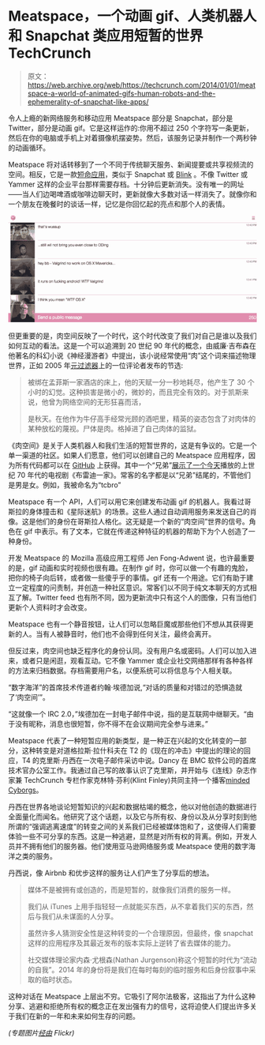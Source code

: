 # Meatspace，一个动画 gif、人类机器人和 Snapchat 类应用短暂的世界 TechCrunch

> 原文：<https://web.archive.org/web/https://techcrunch.com/2014/01/01/meatspace-a-world-of-animated-gifs-human-robots-and-the-ephemerality-of-snapchat-like-apps/>

令人上瘾的新网络服务和移动应用 Meatspace 部分是 Snapchat，部分是 Twitter，部分是动画 gif。它是这样运作的:你用不超过 250 个字符写一条更新，然后在你的电脑或手机上对着摄像机摆姿势。然后，该服务记录并制作一个两秒钟的动画循环。

Meatspace 将对话转移到了一个不同于传统聊天服务、新闻提要或共享视频流的空间。相反，它是一款[短命应用](https://web.archive.org/web/20221209220822/https://beta.techcrunch.com/2013/04/26/blink-a-new-app-for-ephemeral-text-and-photo-messaging-arrives-on-iphone/)，类似于 Snapchat 或 [Blink](https://web.archive.org/web/20221209220822/http://www.blinkapp.co/) 。不像 Twitter 或 Yammer 这样的企业平台那样需要存档。十分钟后更新消失。没有唯一的网址——当人们边喝啤酒或咖啡边聊天时，更新就像大多数对话一样消失了。就像你和一个朋友在晚餐时的谈话一样，记忆是你回忆起的亮点和那个人的表情。

![Meatspace_chat__your_2_seconds_of_fame.](img/ee115edd0c61f4860b9c46a9f366ad46.png)

但更重要的是，肉空间反映了一个时代，这个时代改变了我们对自己是谁以及我们如何互动的看法。这是一个可以追溯到 20 世纪 90 年代的概念，由威廉·吉布森在他著名的科幻小说《神经漫游者》中提出，该小说经常使用“肉”这个词来描述物理世界，正如 2005 年[元过滤器](https://web.archive.org/web/20221209220822/http://ask.metafilter.com/15851/Origin-of-the-term-meatspace)上的一位评论者发布的节选:

> 被绑在孟菲斯一家酒店的床上，他的天赋一分一秒地耗尽，他产生了 30 个小时的幻觉。这种损害是微小的，微妙的，而且完全有效的。对于凯斯来说，他曾为网络空间的无形狂喜而活，
> 
> 是秋天。在他作为牛仔高手经常光顾的酒吧里，精英的姿态包含了对肉体的某种放松的蔑视。尸体是肉。格掉进了自己肉体的监狱。

《肉空间》是关于人类机器人和我们生活的短暂世界的，这是有争议的。它是一个单一渠道的社区。如果人们愿意，他们可以创建自己的 Meatspace 应用程序，因为所有代码都可以在 [GitHub](https://web.archive.org/web/20221209220822/https://github.com/meatspaces/meatspace-chat#native-apps-iosandroid) 上获得。其中一个“兄弟”[展示了一个今天](https://web.archive.org/web/20221209220822/http://meatbunch.es/)播放的上世纪 70 年代的电视剧《布雷迪一家》。常客的名字都是以“兄弟”结尾的，不管他们是男是女。例如，我被命名为“tcbro”

Meatspace 有一个 API，人们可以用它来创建发布动画 gif 的机器人。我看过哥斯拉的身体撞击和《星际迷航》的场景。这些人通过自动调用服务来发送自己的肖像。这是他们的身份在哥斯拉人格化。这无疑是一个新的“肉空间”世界的信号。角色在 gif 中表示。有了文本，它就在传递这种特征的机器的帮助下为个人创造了一种身份。

开发 Meatspace 的 Mozilla 高级应用工程师 Jen Fong-Adwent 说，也许最重要的是，gif 动画和实时视频也很有趣。在制作 gif 时，你可以做一个有趣的鬼脸，把你的椅子向后转，或者做一些傻乎乎的事情。gif 还有一个用途。它们有助于建立一定程度的问责制，并创造一种社区意识。常客们以不同于纯文本聊天的方式相互了解。Twitter feed 也有所不同，因为更新流中只有这个人的图像，只有当他们更新个人资料时才会改变。

Meatspace 也有一个静音按钮，让人们可以忽略巨魔或那些他们不想从其获得更新的人。当有人被静音时，他们也不会得到任何关注，最终会离开。

但反过来，肉空间也缺乏程序化的身份认同。没有用户名或密码。人们可以加入进来，或者只是闲逛，观看互动。它不像 Yammer 或企业社交网络那样有各种各样的方法来归档数据。存档需要用户名，以便系统可以将信息与个人相关联。

“数字海洋”的首席技术传道者约翰·埃德加说,“对话的质量和对错过的恐惧造就了‘肉空间’”。

“这就像一个 IRC 2.0，”埃德加在一封电子邮件中说，指的是互联网中继聊天。“由于没有昵称，消息也很短暂，你不得不在会议期间完全参与进来。”

Meatspace 代表了一种短暂应用的新类型，是一种正在兴起的文化转变的一部分，这种转变是对道格拉斯·拉什科夫在 T2 的《现在的冲击》中提出的理论的回应，T4 的克里斯·丹西在一次电子邮件采访中说。Dancy 在 BMC 软件公司的首席技术官办公室工作。我通过自己写的故事认识了克里斯，并开始与《连线》杂志作家兼 TechCrunch 专栏作家克林特·芬利(Klint Finley)共同主持一个播客[minded Cyborgs](https://web.archive.org/web/20221209220822/http://technoccult.net/mindful-cyborgs/)。

丹西在世界各地谈论短暂知识的兴起和数据枯竭的概念，他以对他创造的数据进行全面量化而闻名。他研究了这个话题，以及它与所有权、身份以及从分享时刻到他所谓的“强调逃离速度”的转变之间的关系我们已经被媒体饱和了，这使得人们需要体验一些不可分享的东西。这是一种逃避，显然是对所有权的背离。例如，开发人员并不拥有他们的服务器。他们使用亚马逊网络服务或 Meatspace 使用的数字海洋之类的服务。

丹西说，像 Airbnb 和优步这样的服务让人们产生了分享后的想法。

> 媒体不是被拥有或创造的，而是短暂的，就像我们消费的服务一样。
> 
> 我们从 iTunes 上用手指轻轻一点就能买东西，从不拿着我们买的东西，然后与我们从未谋面的人分享。
> 
> 虽然许多人猜测安全性是这种转变的一个合理原因，但最终，像 snapchat 这样的应用程序及其最近发布的版本实际上逆转了省去媒体的能力。
> 
> 社交媒体理论家内森·尤根森(Nathan Jurgenson)称这个短暂的时代为“流动的自我”。2014 年的身份将是我们在每时每刻的临时服务和后身份叙事中采取的临时状态。

这种对话在 Meatspace 上层出不穷。它吸引了阿尔法极客，这指出了为什么这种分享、逃避和拒绝所有权的概念正在发出强有力的信号，这将迫使人们提出许多关于我们在新的一年和未来如何生存的问题。

*(专题图片[经由](https://web.archive.org/web/20221209220822/http://www.flickr.com/photos/kevinmarks/6426012251/sizes/o/) Flickr)*